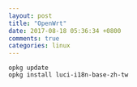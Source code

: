 ```yaml
---
layout: post
title: "OpenWrt"
date: 2017-08-18 05:36:34 +0800
comments: true
categories: linux
---
```


`opkg update`  
`opkg install luci-i18n-base-zh-tw`  

